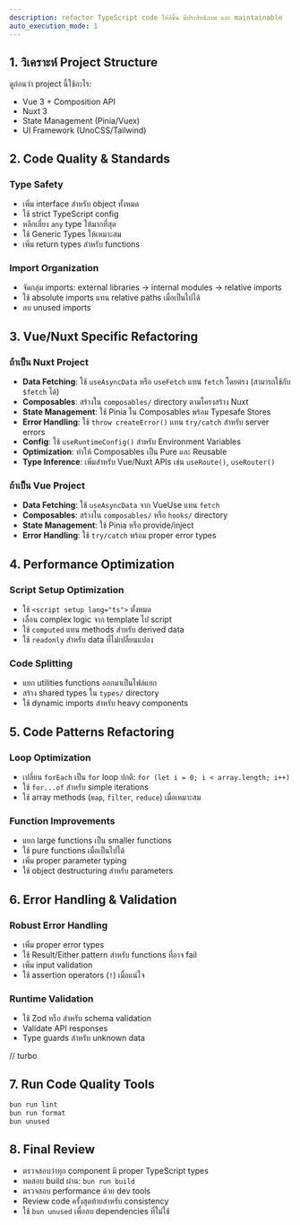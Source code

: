 ```yaml
---
description: refactor TypeScript code ให้ดีขึ้น มีประสิทธิภาพ และ maintainable
auto_execution_mode: 1
---
```


## 1. วิเคราะห์ Project Structure
ดูก่อนว่า project นี้ใช้อะไร:
- Vue 3 + Composition API
- Nuxt 3
- State Management (Pinia/Vuex)
- UI Framework (UnoCSS/Tailwind)

## 2. Code Quality & Standards

### Type Safety
- เพิ่ม interface สำหรับ object ทั้งหมด
- ใช้ strict TypeScript config
- หลีกเลี่ยง `any` type ให้มากที่สุด
- ใช้ Generic Types ให้เหมาะสม
- เพิ่ม return types สำหรับ functions

### Import Organization
- จัดกลุ่ม imports: external libraries → internal modules → relative imports
- ใช้ absolute imports แทน relative paths เมื่อเป็นไปได้
- ลบ unused imports

## 3. Vue/Nuxt Specific Refactoring

### ถ้าเป็น Nuxt Project
- **Data Fetching**: ใช้ `useAsyncData` หรือ `useFetch` แทน `fetch` โดยตรง (สามารถใช้กับ `$fetch` ได้)
- **Composables**: สร้างใน `composables/` directory ตามโครงสร้าง Nuxt
- **State Management**: ใช้ Pinia ใน Composables พร้อม Typesafe Stores
- **Error Handling**: ใช้ `throw createError()` แทน `try/catch` สำหรับ server errors
- **Config**: ใช้ `useRuntimeConfig()` สำหรับ Environment Variables
- **Optimization**: ทำให้ Composables เป็น Pure และ Reusable
- **Type Inference**: เพิ่มสำหรับ Vue/Nuxt APIs เช่น `useRoute()`, `useRouter()`

### ถ้าเป็น Vue Project
- **Data Fetching**: ใช้ `useAsyncData` จาก VueUse แทน `fetch`
- **Composables**: สร้างใน `composables/` หรือ `hooks/` directory
- **State Management**: ใช้ Pinia หรือ provide/inject
- **Error Handling**: ใช้ `try/catch` พร้อม proper error types

## 4. Performance Optimization

### Script Setup Optimization
- ใช้ `<script setup lang="ts">` ทั้งหมด
- เลื่อน complex logic จาก template ไป script
- ใช้ `computed` แทน methods สำหรับ derived data
- ใช้ `readonly` สำหรับ data ที่ไม่เปลี่ยนแปลง

### Code Splitting
- แยก utilities functions ออกมาเป็นไฟล์แยก
- สร้าง shared types ใน `types/` directory
- ใช้ dynamic imports สำหรับ heavy components

## 5. Code Patterns Refactoring

### Loop Optimization
- เปลี่ยน `forEach` เป็น `for` loop ปกติ: `for (let i = 0; i < array.length; i++)`
- ใช้ `for...of` สำหรับ simple iterations
- ใช้ array methods (`map`, `filter`, `reduce`) เมื่อเหมาะสม

### Function Improvements
- แยก large functions เป็น smaller functions
- ใช้ pure functions เมื่อเป็นไปได้
- เพิ่ม proper parameter typing
- ใช้ object destructuring สำหรับ parameters

## 6. Error Handling & Validation

### Robust Error Handling
- เพิ่ม proper error types
- ใช้ Result/Either pattern สำหรับ functions ที่อาจ fail
- เพิ่ม input validation
- ใช้ assertion operators (`!`) เมื่อแน่ใจ

### Runtime Validation
- ใช้ Zod หรือ สำหรับ schema validation
- Validate API responses
- Type guards สำหรับ unknown data

// turbo
## 7. Run Code Quality Tools
```bash
bun run lint
bun run format
bun unused
```

## 8. Final Review
- ตรวจสอบว่าทุก component มี proper TypeScript types
- ทดสอบ build ผ่าน: `bun run build`
- ตรวจสอบ performance ด้วย dev tools
- Review code ครั้งสุดท้ายสำหรับ consistency
- ใช้ `bun unused` เพื่อลบ dependencies ที่ไม่ใช้